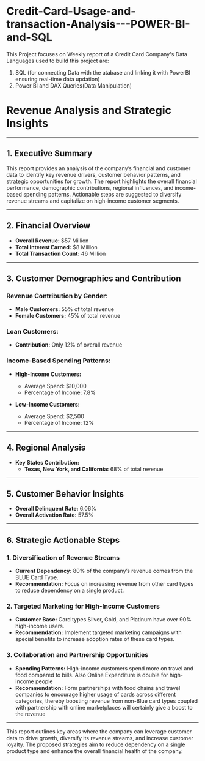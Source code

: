 # **Credit-Card-Usage-and-transaction-Analysis---POWER-BI-and-SQL**

This Project focuses on Weekly report of a Credit Card Company's Data
Languages used to build this project are:
1. SQL (for connecting Data with the atabase and linking it with PowerBI ensuring real-time data updation)
2. Power BI and DAX Queries(Data Manipulation)

# **Revenue Analysis and Strategic Insights**

---

## **1. Executive Summary**

This report provides an analysis of the company’s financial and customer data to identify key revenue drivers, customer behavior patterns, and strategic opportunities for growth. The report highlights the overall financial performance, demographic contributions, regional influences, and income-based spending patterns. Actionable steps are suggested to diversify revenue streams and capitalize on high-income customer segments.

---

## **2. Financial Overview**

- **Overall Revenue:** $57 Million
- **Total Interest Earned:** $8 Million
- **Total Transaction Count:** 46 Million

---

## **3. Customer Demographics and Contribution**

### **Revenue Contribution by Gender:**

- **Male Customers:** 55% of total revenue
- **Female Customers:** 45% of total revenue

### **Loan Customers:**

- **Contribution:** Only 12% of overall revenue

### **Income-Based Spending Patterns:**

- **High-Income Customers:**
  - Average Spend: $10,000
  - Percentage of Income: 7.8%

- **Low-Income Customers:**
  - Average Spend: $2,500
  - Percentage of Income: 12%

---

## **4. Regional Analysis**

- **Key States Contribution:**
  - **Texas, New York, and California:** 68% of total revenue

---

## **5. Customer Behavior Insights**

- **Overall Delinquent Rate:** 6.06%
- **Overall Activation Rate:** 57.5%

---

## **6. Strategic Actionable Steps**

### **1. Diversification of Revenue Streams**

- **Current Dependency:** 80% of the company’s revenue comes from the BLUE Card Type.
- **Recommendation:** Focus on increasing revenue from other card types to reduce dependency on a single product.

### **2. Targeted Marketing for High-Income Customers**

- **Customer Base:** Card types Silver, Gold, and Platinum have over 90% high-income users.
- **Recommendation:** Implement targeted marketing campaigns with special benefits to increase adoption rates of these card types.

### **3. Collaboration and Partnership Opportunities**

- **Spending Patterns:** High-income customers spend more on travel and food compared to bills. Also Online Expenditure is double for high-income people
- **Recommendation:** Form partnerships with food chains and travel companies to encourage higher usage of cards across different categories, thereby boosting revenue from non-Blue card types coupled with partnership with online marketplaces will certainly give a boost to the revenue

---

This report outlines key areas where the company can leverage customer data to drive growth, diversify its revenue streams, and increase customer loyalty. The proposed strategies aim to reduce dependency on a single product type and enhance the overall financial health of the company.
